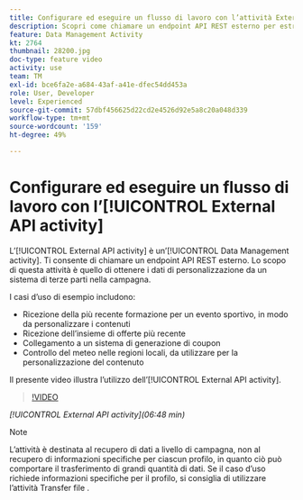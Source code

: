 ```yaml
---
title: Configurare ed eseguire un flusso di lavoro con l’attività External API
description: Scopri come chiamare un endpoint API REST esterno per estrarre dati di personalizzazione da un sistema di terze parti nella campagna.
feature: Data Management Activity
kt: 2764
thumbnail: 28200.jpg
doc-type: feature video
activity: use
team: TM
exl-id: bce6fa2e-a684-43af-a41e-dfec54dd453a
role: User, Developer
level: Experienced
source-git-commit: 57dbf456625d22cd2e4526d92e5a8c20a048d339
workflow-type: tm+mt
source-wordcount: '159'
ht-degree: 49%

---
```


# Configurare ed eseguire un flusso di lavoro con l’[!UICONTROL External API activity]

L’[!UICONTROL External API activity] è un’[!UICONTROL Data Management activity]. Ti consente di chiamare un endpoint API REST esterno. Lo scopo di questa attività è quello di ottenere i dati di personalizzazione da un sistema di terze parti nella campagna.

I casi d’uso di esempio includono:

* Ricezione della più recente formazione per un evento sportivo, in modo da personalizzare i contenuti
* Ricezione dell’insieme di offerte più recente
* Collegamento a un sistema di generazione di coupon
* Controllo del meteo nelle regioni locali, da utilizzare per la personalizzazione del contenuto

Il presente video illustra l’utilizzo dell’[!UICONTROL External API activity].

>[!VIDEO](https://video.tv.adobe.com/v/28200/?quality=12)

*[!UICONTROL External API activity](06:48 min)*

>[!NOTE]
>
>L’attività è destinata al recupero di dati a livello di campagna, non al recupero di informazioni specifiche per ciascun profilo, in quanto ciò può comportare il trasferimento di grandi quantità di dati. Se il caso d’uso richiede informazioni specifiche per il profilo, si consiglia di utilizzare l’attività Transfer file .
